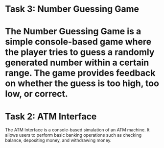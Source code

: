 <h1> Task 3: Number Guessing Game <h1/>
The Number Guessing Game is a simple console-based game where the player tries to guess a randomly generated number within a certain range.
The game provides feedback on whether the guess is too high, too low, or correct.

<h1> Task 2: ATM Interface </h1>
The ATM Interface is a console-based simulation of an ATM machine. 
It allows users to perform basic banking operations such as checking balance, depositing money, and withdrawing money.
